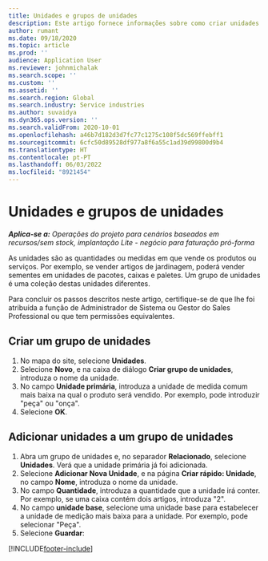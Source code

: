 ```yaml
---
title: Unidades e grupos de unidades
description: Este artigo fornece informações sobre como criar unidades e grupos de unidades no Dynamics 365 Project Operations.
author: rumant
ms.date: 09/18/2020
ms.topic: article
ms.prod: ''
audience: Application User
ms.reviewer: johnmichalak
ms.search.scope: ''
ms.custom: ''
ms.assetid: ''
ms.search.region: Global
ms.search.industry: Service industries
ms.author: suvaidya
ms.dyn365.ops.version: ''
ms.search.validFrom: 2020-10-01
ms.openlocfilehash: a46b7d182d3d7fc77c1275c108f5dc569ffebff1
ms.sourcegitcommit: 6cfc50d89528df977a8f6a55c1ad39d99800d9b4
ms.translationtype: HT
ms.contentlocale: pt-PT
ms.lasthandoff: 06/03/2022
ms.locfileid: "8921454"
---
```

# <a name="units-and-unit-groups"></a>Unidades e grupos de unidades

_**Aplica-se a:** Operações do projeto para cenários baseados em recursos/sem stock, implantação Lite - negócio para faturação pró-forma_

As unidades são as quantidades ou medidas em que vende os produtos ou serviços. Por exemplo, se vender artigos de jardinagem, poderá vender sementes em unidades de pacotes, caixas e paletes. Um grupo de unidades é uma coleção destas unidades diferentes.

Para concluir os passos descritos neste artigo, certifique-se de que lhe foi atribuída a função de Administrador de Sistema ou Gestor do Sales Professional ou que tem permissões equivalentes.

## <a name="create-a-unit-group"></a>Criar um grupo de unidades

1. No mapa do site, selecione **Unidades**.
2. Selecione **Novo**, e na caixa de diálogo **Criar grupo de unidades**, introduza o nome da unidade.
3. No campo **Unidade primária**, introduza a unidade de medida comum mais baixa na qual o produto será vendido. Por exemplo, pode introduzir "peça" ou "onça".
4. Selecione **OK**.

## <a name="add-units-to-a-unit-group"></a>Adicionar unidades a um grupo de unidades

1. Abra um grupo de unidades e, no separador **Relacionado**, selecione **Unidades**. Verá que a unidade primária já foi adicionada.
2. Selecione **Adicionar Nova Unidade**, e na página **Criar rápido: Unidade**, no campo **Nome**, introduza o nome da unidade.
3. No campo **Quantidade**, introduza a quantidade que a unidade irá conter. Por exemplo, se uma caixa contém dois artigos, introduza "2". 
4. No campo **unidade base**, selecione uma unidade base para estabelecer a unidade de medição mais baixa para a unidade. Por exemplo, pode selecionar "Peça".
5. Selecione **Guardar**:


[!INCLUDE[footer-include](../includes/footer-banner.md)]